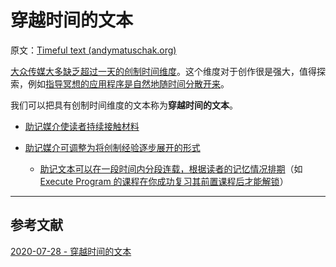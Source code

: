 # 穿越时间的文本

原文：[Timeful text (andymatuschak.org)](https://notes.andymatuschak.org/z73hGbYFm7bjV3yYwK29MvbBZEcwK6kWyduqV)

[大众传媒大多缺乏超过一天的创制时间维度](https://notes.andymatuschak.org/z7JZswHPm99BbpTnb7NcP9Rnp8Bs6jsM3zjdv)。这个维度对于创作很是强大，值得探索，例如[指导冥想的应用程序是自然地随时间分散开来](https://notes.andymatuschak.org/zNmmWtrg5j47Z1CCCSVn7GQhbMf4d3oYj6G)。

我们可以把具有创制时间维度的文本称为**穿越时间的文本**。

- [助记媒介使读者持续接触材料](https://notes.andymatuschak.org/z7tjqSxGsJ53tXsGkRpchsECWcMsW3sFUw86U)

- [助记媒介可调整为将创制经验逐步展开的形式](https://notes.andymatuschak.org/zvzwYeFU3Au4Ya2uVh2k3BUu8udZB7NSrAdL)

  - [助记文本可以在一段时间内分段连载，根据读者的记忆情况排期](https://notes.andymatuschak.org/zDuEHAJkdvoRuBDxZ6rxcSw9oHTxexywRVt3)（如[Execute Program 的课程在你成功复习其前置课程后才能解锁](https://notes.andymatuschak.org/z43GdwxNzaXGvNs7Hdd57UD9KauMxRGbH45r8)）

------

## 参考文献

[2020-07-28 - 穿越时间的文本](https://notes.andymatuschak.org/z7sgmonRR3uibGYusWYnVpGFRdQYrk65Wsuzn)